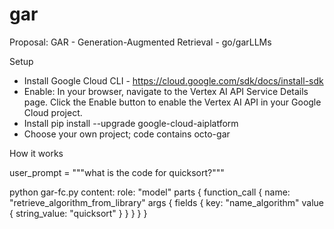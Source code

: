 # gar
Proposal: GAR - Generation-Augmented Retrieval  - go/garLLMs


Setup
 - Install Google Cloud CLI - https://cloud.google.com/sdk/docs/install-sdk
 - Enable: In your browser, navigate to the Vertex AI API Service Details page.
           Click the Enable button to enable the Vertex AI API in your Google Cloud project.
 - Install pip install --upgrade google-cloud-aiplatform
 - Choose your own project; code contains octo-gar

 How it works

 user_prompt = """what is the code for quicksort?"""


python gar-fc.py 
content:
role: "model"
parts {
  function_call {
    name: "retrieve_algorithm_from_library"
    args {
      fields {
        key: "name_algorithm"
        value {
          string_value: "quicksort"
        }
      }
    }
  }
}
